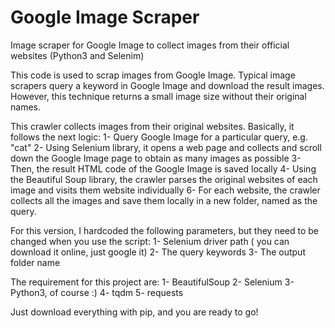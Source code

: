 # Google Image Scraper
Image scraper for Google Image to collect images from their official websites (Python3 and Selenim)

This code is used to scrap images from Google Image. Typical image scrapers query a keyword in Google Image and download the result images. However, this technique returns a small image size without their original names. 

This crawler collects images from their original websites. Basically, it follows the next logic:
1- Query Google Image for a particular query, e.g. "cat"
2- Using Selenium library, it opens a web page and collects and scroll down the Google Image page to obtain as many images as possible
3- Then, the result HTML code of the Google Image is saved locally
4- Using the Beautiful Soup library, the crawler parses the original websites of each image and visits them website individually
6- For each website, the crawler collects all the images and save them locally in a new folder, named as the query.

For this version, I hardcoded the following parameters, but they need to be changed when you use the script:
1- Selenium driver path ( you can download it online, just google it)
2- The query keywords
3- The output folder name

The requirement for this project are:
1- BeautifulSoup
2- Selenium
3- Python3, of course :)
4- tqdm
5- requests

Just download everything with pip, and you are ready to go!
